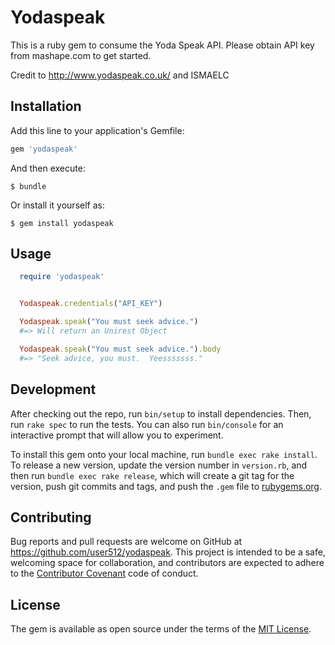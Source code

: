 # Yodaspeak

This is a ruby gem to consume the Yoda Speak API.
Please obtain API key from mashape.com to get started.

Credit to http://www.yodaspeak.co.uk/ and ISMAELC


## Installation

Add this line to your application's Gemfile:

```ruby
gem 'yodaspeak'
```

And then execute:

    $ bundle

Or install it yourself as:

    $ gem install yodaspeak

## Usage

```ruby
  require 'yodaspeak'


  Yodaspeak.credentials("API_KEY")

  Yodaspeak.speak("You must seek advice.")
  #=> Will return an Unirest Object

  Yodaspeak.speak("You must seek advice.").body
  #=> "Seek advice, you must.  Yeesssssss."
```

## Development

After checking out the repo, run `bin/setup` to install dependencies. Then, run `rake spec` to run the tests. You can also run `bin/console` for an interactive prompt that will allow you to experiment.

To install this gem onto your local machine, run `bundle exec rake install`. To release a new version, update the version number in `version.rb`, and then run `bundle exec rake release`, which will create a git tag for the version, push git commits and tags, and push the `.gem` file to [rubygems.org](https://rubygems.org).

## Contributing

Bug reports and pull requests are welcome on GitHub at https://github.com/user512/yodaspeak. This project is intended to be a safe, welcoming space for collaboration, and contributors are expected to adhere to the [Contributor Covenant](contributor-covenant.org) code of conduct.


## License

The gem is available as open source under the terms of the [MIT License](http://opensource.org/licenses/MIT).

